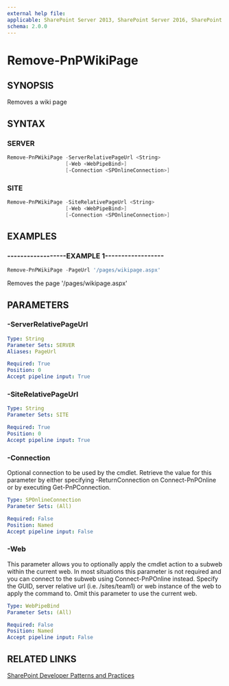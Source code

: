 ```yaml
---
external help file:
applicable: SharePoint Server 2013, SharePoint Server 2016, SharePoint Server 2019, SharePoint Online
schema: 2.0.0
---
```

# Remove-PnPWikiPage

## SYNOPSIS
Removes a wiki page

## SYNTAX 

### SERVER
```powershell
Remove-PnPWikiPage -ServerRelativePageUrl <String>
                   [-Web <WebPipeBind>]
                   [-Connection <SPOnlineConnection>]
```

### SITE
```powershell
Remove-PnPWikiPage -SiteRelativePageUrl <String>
                   [-Web <WebPipeBind>]
                   [-Connection <SPOnlineConnection>]
```

## EXAMPLES

### ------------------EXAMPLE 1------------------
```powershell
Remove-PnPWikiPage -PageUrl '/pages/wikipage.aspx'
```

Removes the page '/pages/wikipage.aspx'

## PARAMETERS

### -ServerRelativePageUrl


```yaml
Type: String
Parameter Sets: SERVER
Aliases: PageUrl

Required: True
Position: 0
Accept pipeline input: True
```

### -SiteRelativePageUrl


```yaml
Type: String
Parameter Sets: SITE

Required: True
Position: 0
Accept pipeline input: True
```

### -Connection
Optional connection to be used by the cmdlet. Retrieve the value for this parameter by either specifying -ReturnConnection on Connect-PnPOnline or by executing Get-PnPConnection.

```yaml
Type: SPOnlineConnection
Parameter Sets: (All)

Required: False
Position: Named
Accept pipeline input: False
```

### -Web
This parameter allows you to optionally apply the cmdlet action to a subweb within the current web. In most situations this parameter is not required and you can connect to the subweb using Connect-PnPOnline instead. Specify the GUID, server relative url (i.e. /sites/team1) or web instance of the web to apply the command to. Omit this parameter to use the current web.

```yaml
Type: WebPipeBind
Parameter Sets: (All)

Required: False
Position: Named
Accept pipeline input: False
```

## RELATED LINKS

[SharePoint Developer Patterns and Practices](https://aka.ms/sppnp)